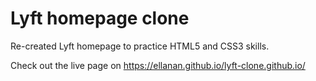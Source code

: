 # Lyft homepage clone

Re-created Lyft homepage to practice HTML5 and CSS3 skills.

Check out the live page on https://ellanan.github.io/lyft-clone.github.io/
